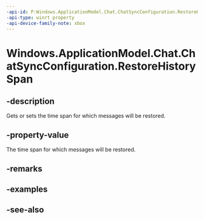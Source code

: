 ```yaml
---
-api-id: P:Windows.ApplicationModel.Chat.ChatSyncConfiguration.RestoreHistorySpan
-api-type: winrt property
-api-device-family-note: xbox
---
```


<!-- Property syntax
public Windows.ApplicationModel.Chat.ChatRestoreHistorySpan RestoreHistorySpan { get;  set; }
-->

# Windows.ApplicationModel.Chat.ChatSyncConfiguration.RestoreHistorySpan

## -description
Gets or sets the time span for which messages will be restored.

## -property-value
The time span for which messages will be restored.

## -remarks

## -examples

## -see-also
